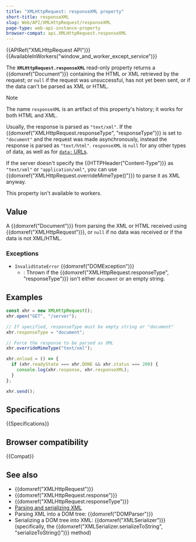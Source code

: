 ```yaml
---
title: "XMLHttpRequest: responseXML property"
short-title: responseXML
slug: Web/API/XMLHttpRequest/responseXML
page-type: web-api-instance-property
browser-compat: api.XMLHttpRequest.responseXML
---
```


{{APIRef("XMLHttpRequest API")}} {{AvailableInWorkers("window_and_worker_except_service")}}

The **`XMLHttpRequest.responseXML`** read-only property returns
a {{domxref("Document")}} containing the HTML or XML retrieved by the request; or
`null` if the request was unsuccessful, has not yet been sent, or if the data
can't be parsed as XML or HTML.

> [!NOTE]
> The name `responseXML` is an artifact of this
> property's history; it works for both HTML and XML.

Usually, the response is parsed as `"text/xml"`. If the
{{domxref("XMLHttpRequest.responseType", "responseType")}} is set to
`"document"` and the request was made asynchronously, instead the response is
parsed as `"text/html"`. `responseXML` is `null` for
any other types of data, as well as for [`data:` URLs](/en-US/docs/Web/URI/Reference/Schemes/data).

If the server doesn't specify the {{HTTPHeader("Content-Type")}} as
`"text/xml"` or `"application/xml"`, you can use
{{domxref("XMLHttpRequest.overrideMimeType()")}} to parse it as XML anyway.

This property isn't available to workers.

## Value

A {{domxref("Document")}} from parsing the XML or HTML received using
{{domxref("XMLHttpRequest")}}, or `null` if no data was received or if the
data is not XML/HTML.

### Exceptions

- `InvalidStateError` {{domxref("DOMException")}}
  - : Thrown if the {{domxref("XMLHttpRequest.responseType", "responseType")}} isn't either
    `document` or an empty string.

## Examples

```js
const xhr = new XMLHttpRequest();
xhr.open("GET", "/server");

// If specified, responseType must be empty string or "document"
xhr.responseType = "document";

// Force the response to be parsed as XML
xhr.overrideMimeType("text/xml");

xhr.onload = () => {
  if (xhr.readyState === xhr.DONE && xhr.status === 200) {
    console.log(xhr.response, xhr.responseXML);
  }
};

xhr.send();
```

## Specifications

{{Specifications}}

## Browser compatibility

{{Compat}}

## See also

- {{domxref("XMLHttpRequest")}}
- {{domxref("XMLHttpRequest.response")}}
- {{domxref("XMLHttpRequest.responseType")}}
- [Parsing and serializing XML](/en-US/docs/Web/XML/Parsing_and_serializing_XML)
- Parsing XML into a DOM tree: {{domxref("DOMParser")}}
- Serializing a DOM tree into XML: {{domxref("XMLSerializer")}} (specifically, the
  {{domxref("XMLSerializer.serializeToString", "serializeToString()")}} method)

